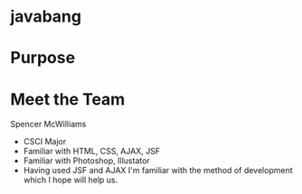 javabang
========

Purpose
=======

Meet the Team
=============
Spencer McWilliams
- CSCI Major
- Familiar with HTML, CSS, AJAX, JSF
- Familiar with Photoshop, Illustator
- Having used JSF and AJAX I'm familiar with the method of development
	which I hope will help us. 
